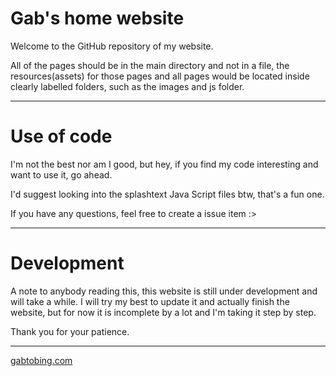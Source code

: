 # Gab's home website

Welcome to the GitHub repository of my website.

All of the pages should be in the main directory and not in a file, the resources(assets) for those pages and all pages would be located inside clearly labelled folders, such as the images and js folder.

---

# Use of code

I'm not the best nor am I good, but hey, if you find my code interesting and want to use it, go ahead.

I'd suggest looking into the splashtext Java Script files btw, that's a fun one.

If you have any questions, feel free to create a issue item :>

---

# Development

A note to anybody reading this, this website is still under development and will take a while.
I will try my best to update it and actually finish the website, but for now it is incomplete by a lot and I'm taking it step by step.

Thank you for your patience.

---

<a href="https://gabtobing.com">gabtobing.com</a>
